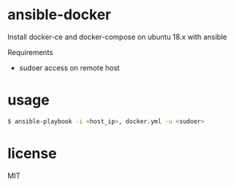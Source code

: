 # ansible-docker
Install docker-ce and docker-compose on ubuntu 18.x with ansible

Requirements
- sudoer access on remote host

# usage
```bash
$ ansible-playbook -i <host_ip>, docker.yml -u <sudoer>
```

# license
MIT
